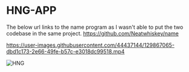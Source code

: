 # HNG-APP

The below url links to the name program as I wasn't able to put the two codebase in the same project.
https://github.com/Neatwhiskey/name


https://user-images.githubusercontent.com/44437144/129867065-dbd1c173-2e66-49fe-b57c-e3018dc99518.mp4

![HNG](https://user-images.githubusercontent.com/44437144/129867111-0e309683-f913-4657-954b-43db7ff37985.png)
